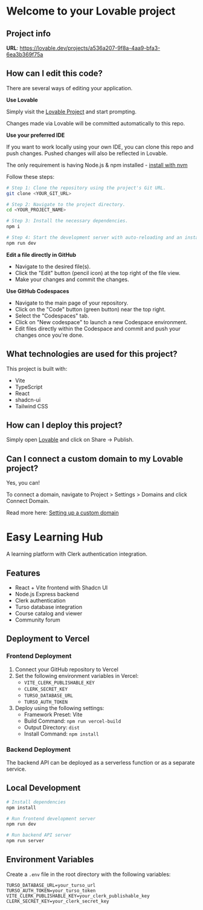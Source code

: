 # Welcome to your Lovable project

## Project info

**URL**: https://lovable.dev/projects/a536a207-9f8a-4aa9-bfa3-6ea3b369f75a

## How can I edit this code?

There are several ways of editing your application.

**Use Lovable**

Simply visit the [Lovable Project](https://lovable.dev/projects/a536a207-9f8a-4aa9-bfa3-6ea3b369f75a) and start prompting.

Changes made via Lovable will be committed automatically to this repo.

**Use your preferred IDE**

If you want to work locally using your own IDE, you can clone this repo and push changes. Pushed changes will also be reflected in Lovable.

The only requirement is having Node.js & npm installed - [install with nvm](https://github.com/nvm-sh/nvm#installing-and-updating)

Follow these steps:

```sh
# Step 1: Clone the repository using the project's Git URL.
git clone <YOUR_GIT_URL>

# Step 2: Navigate to the project directory.
cd <YOUR_PROJECT_NAME>

# Step 3: Install the necessary dependencies.
npm i

# Step 4: Start the development server with auto-reloading and an instant preview.
npm run dev
```

**Edit a file directly in GitHub**

- Navigate to the desired file(s).
- Click the "Edit" button (pencil icon) at the top right of the file view.
- Make your changes and commit the changes.

**Use GitHub Codespaces**

- Navigate to the main page of your repository.
- Click on the "Code" button (green button) near the top right.
- Select the "Codespaces" tab.
- Click on "New codespace" to launch a new Codespace environment.
- Edit files directly within the Codespace and commit and push your changes once you're done.

## What technologies are used for this project?

This project is built with:

- Vite
- TypeScript
- React
- shadcn-ui
- Tailwind CSS

## How can I deploy this project?

Simply open [Lovable](https://lovable.dev/projects/a536a207-9f8a-4aa9-bfa3-6ea3b369f75a) and click on Share -> Publish.

## Can I connect a custom domain to my Lovable project?

Yes, you can!

To connect a domain, navigate to Project > Settings > Domains and click Connect Domain.

Read more here: [Setting up a custom domain](https://docs.lovable.dev/tips-tricks/custom-domain#step-by-step-guide)

# Easy Learning Hub

A learning platform with Clerk authentication integration.

## Features

- React + Vite frontend with Shadcn UI
- Node.js Express backend
- Clerk authentication
- Turso database integration
- Course catalog and viewer
- Community forum

## Deployment to Vercel

### Frontend Deployment

1. Connect your GitHub repository to Vercel
2. Set the following environment variables in Vercel:
   - `VITE_CLERK_PUBLISHABLE_KEY`
   - `CLERK_SECRET_KEY`
   - `TURSO_DATABASE_URL`
   - `TURSO_AUTH_TOKEN`
3. Deploy using the following settings:
   - Framework Preset: Vite
   - Build Command: `npm run vercel-build`
   - Output Directory: `dist`
   - Install Command: `npm install`

### Backend Deployment

The backend API can be deployed as a serverless function or as a separate service.

## Local Development

```bash
# Install dependencies
npm install

# Run frontend development server
npm run dev

# Run backend API server
npm run server
```

## Environment Variables

Create a `.env` file in the root directory with the following variables:

```
TURSO_DATABASE_URL=your_turso_url
TURSO_AUTH_TOKEN=your_turso_token
VITE_CLERK_PUBLISHABLE_KEY=your_clerk_publishable_key
CLERK_SECRET_KEY=your_clerk_secret_key
```
